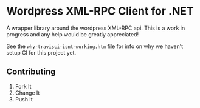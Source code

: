 # Wordpress XML-RPC Client for .NET

A wrapper library around the wordpress XML-RPC api. This is a work in progress and any help would be greatly appreciated!

See the `why-travisci-isnt-working.htm` file for info on why we haven't setup CI for this project yet.

## Contributing

1. Fork It
2. Change It
3. Push It
